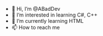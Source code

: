 - 👋 Hi, I’m @ABadDev
- 👀 I’m interested in learning C#, C++
- 🌱 I’m currently learning HTML
- 📫 How to reach me 

<!---
ABadDev/ABadDev is a ✨ special ✨ repository because its `README.md` (this file) appears on your GitHub profile.
You can click the Preview link to take a look at your changes.
--->
